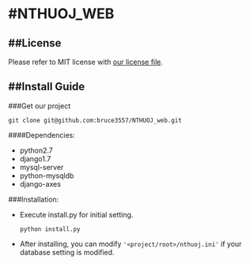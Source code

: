 #NTHUOJ_WEB
=======

##License
---
Please refer to MIT license with [our license file](https://github.com/bruce3557/NTHUOJ_web/blob/master/LICENSE).

##Install Guide
---

###Get our project
```
git clone git@github.com:bruce3557/NTHUOJ_web.git
```

####Dependencies: 
* python2.7 
* django1.7
* mysql-server
* python-mysqldb
* django-axes

###Installation:
* Execute install.py for initial setting.
    ```
    python install.py
    ```

* After installing, you can modify `'<project/root>/nthuoj.ini'` if your database setting is modified.


